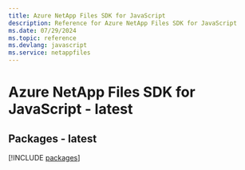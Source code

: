 ```yaml
---
title: Azure NetApp Files SDK for JavaScript
description: Reference for Azure NetApp Files SDK for JavaScript
ms.date: 07/29/2024
ms.topic: reference
ms.devlang: javascript
ms.service: netappfiles
---
```

# Azure NetApp Files SDK for JavaScript - latest
## Packages - latest
[!INCLUDE [packages](netapp-files-index.md)]